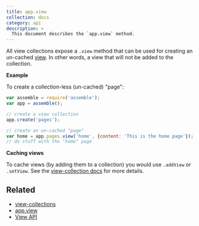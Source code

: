 ```yaml
---
title: app.view
collection: docs
category: api
description: >
  This document describes the `app.view` method.
---
```


All view collections expose a `.view` method that can be used for creating an un-cached [view](View.md). In other words, a view that will not be added to the collection.

**Example**

To create a collection-less (un-cached) "page":

```js
var assemble = require('assemble');
var app = assemble();

// create a view collection
app.create('pages');

// create an un-cached "page"
var home = app.pages.view('home', {content: 'This is the home page'});
// do stuff with the "home" page
```

**Caching views**

To cache views (by adding them to a collection) you would use `.addView` or `.setView`. See the [view-collection docs](view-collections.md) for more details.

## Related

* [view-collections](view-collections.md)
* [app.view](/api/app.view.md)
* [View API](/api/view.api.md)